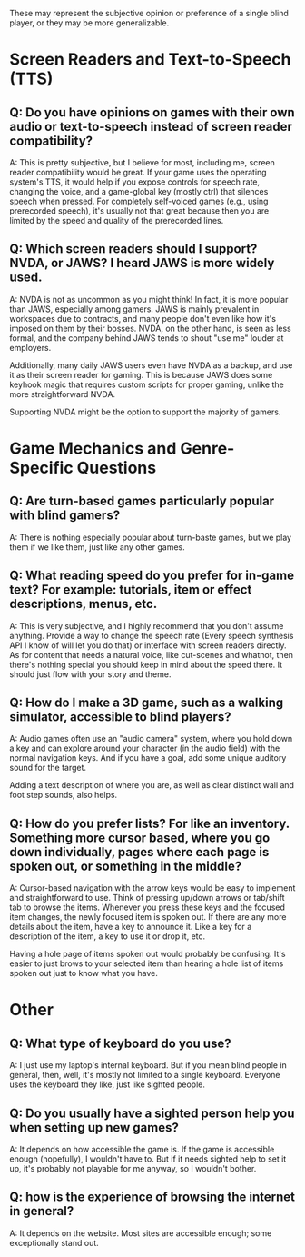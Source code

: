 These may represent the subjective opinion or preference of a single blind player, or they may be more generalizable.

# Screen Readers and Text-to-Speech (TTS)

## Q: Do you have opinions on games with their own audio or text-to-speech instead of screen reader compatibility?
A: This is pretty subjective, but I believe for most, including me, screen reader compatibility would be great. If your game uses the operating system's TTS, it would help if you expose controls for speech rate, changing the voice, and a game-global key (mostly ctrl) that silences speech when pressed. For completely self-voiced games (e.g., using prerecorded speech), it's usually not that great because then you are limited by the speed and quality of the prerecorded lines.

## Q: Which screen readers should I support? NVDA, or JAWS? I heard JAWS is more widely used.

A: NVDA is not as uncommon as you might think! In fact, it is more popular than JAWS, especially among gamers. JAWS is mainly prevalent in workspaces due to contracts, and many people don't even like how it's imposed on them by their bosses. NVDA, on the other hand, is seen as less formal, and the company behind JAWS tends to shout "use me" louder at employers.

Additionally, many daily JAWS users even have NVDA as a backup, and use it as their screen reader for gaming. This is because JAWS does some keyhook magic that requires custom scripts for proper gaming, unlike the more straightforward NVDA.

Supporting NVDA might be the option to support the majority of gamers.

# Game Mechanics and Genre-Specific Questions

## Q: Are turn-based games particularly popular with blind gamers?
A: There is nothing especially popular about turn-baste games, but we play them if we like them, just like any other games.

## Q: What reading speed do you prefer for in-game text? For example: tutorials, item or effect descriptions, menus, etc.
A: This is very subjective, and I highly recommend that you don't assume anything. Provide a way to change the speech rate (Every speech synthesis API I know of will let you do that) or interface with screen readers directly. As for content that needs a natural voice, like cut-scenes and whatnot, then there's nothing special you should keep in mind about the speed there. It should just flow with your story and theme.

## Q: How do I make a 3D game, such as a walking simulator, accessible to blind players?
A: Audio games often use an "audio camera" system, where you hold down a key and can explore around your character (in the audio field) with the normal navigation keys. And if you have a goal, add some unique auditory sound for the target. 

Adding a text description of where you are, as well as clear distinct wall and foot step sounds, also helps.

## Q: How do you prefer lists? For like an inventory. Something more cursor based, where you go down individually, pages where each page is spoken out, or something in the middle?
A: Cursor-based navigation with the arrow keys would be easy to implement and straightforward to use. Think of pressing up/down arrows or tab/shift tab to browse the items. Whenever you press these keys and the focused item changes, the newly focused item is spoken out. If there are any more details about the item, have a key to announce it. Like a key for a description of the item, a key to use it or drop it, etc.

Having a hole page of items spoken out would probably be confusing. It's easier to just brows to your selected item than hearing a hole list of items spoken out just to know what you have.

# Other

## Q: What type of keyboard do you use?
A: I just use my laptop's internal keyboard. But if you mean blind people in general, then, well, it's mostly not limited to a single keyboard. Everyone uses the keyboard they like, just like sighted people.

## Q: Do you usually have a sighted person help you when setting up new games?
A: It depends on how accessible the game is. If the game is accessible enough (hopefully), I wouldn't have to. But if it needs sighted help to set it up, it's probably not playable for me anyway, so I wouldn't bother.

## Q: how is the experience of browsing the internet in general?
A: It depends on the website. Most sites are accessible enough; some exceptionally stand out.
